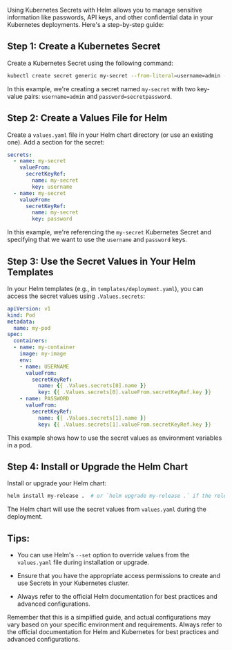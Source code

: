 Using Kubernetes Secrets with Helm allows you to manage sensitive information like passwords, API keys, and other confidential data in your Kubernetes deployments. Here's a step-by-step guide:

## Step 1: Create a Kubernetes Secret

Create a Kubernetes Secret using the following command:

```bash
kubectl create secret generic my-secret --from-literal=username=admin --from-literal=password=secretpassword
```

In this example, we're creating a secret named `my-secret` with two key-value pairs: `username=admin` and `password=secretpassword`.

## Step 2: Create a Values File for Helm

Create a `values.yaml` file in your Helm chart directory (or use an existing one). Add a section for the secret:

```yaml
secrets:
  - name: my-secret
    valueFrom:
      secretKeyRef:
        name: my-secret
        key: username
  - name: my-secret
    valueFrom:
      secretKeyRef:
        name: my-secret
        key: password
```

In this example, we're referencing the `my-secret` Kubernetes Secret and specifying that we want to use the `username` and `password` keys.

## Step 3: Use the Secret Values in Your Helm Templates

In your Helm templates (e.g., in `templates/deployment.yaml`), you can access the secret values using `.Values.secrets`:

```yaml
apiVersion: v1
kind: Pod
metadata:
  name: my-pod
spec:
  containers:
  - name: my-container
    image: my-image
    env:
    - name: USERNAME
      valueFrom:
        secretKeyRef:
          name: {{ .Values.secrets[0].name }}
          key: {{ .Values.secrets[0].valueFrom.secretKeyRef.key }}
    - name: PASSWORD
      valueFrom:
        secretKeyRef:
          name: {{ .Values.secrets[1].name }}
          key: {{ .Values.secrets[1].valueFrom.secretKeyRef.key }}
```

This example shows how to use the secret values as environment variables in a pod.

## Step 4: Install or Upgrade the Helm Chart

Install or upgrade your Helm chart:

```bash
helm install my-release .  # or `helm upgrade my-release .` if the release already exists
```

The Helm chart will use the secret values from `values.yaml` during the deployment.

## Tips:

- You can use Helm's `--set` option to override values from the `values.yaml` file during installation or upgrade.

- Ensure that you have the appropriate access permissions to create and use Secrets in your Kubernetes cluster.

- Always refer to the official Helm documentation for best practices and advanced configurations.

Remember that this is a simplified guide, and actual configurations may vary based on your specific environment and requirements. Always refer to the official documentation for Helm and Kubernetes for best practices and advanced configurations.
